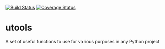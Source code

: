 [![Build Status](https://travis-ci.org/julienc91/utools.png)](https://travis-ci.org/julienc91/utools)
[![Coverage Status](https://coveralls.io/repos/github/julienc91/utools/badge.svg?branch=master)](https://coveralls.io/github/julienc91/utools?branch=master)

# utools

A set of useful functions to use for various purposes in any Python project
